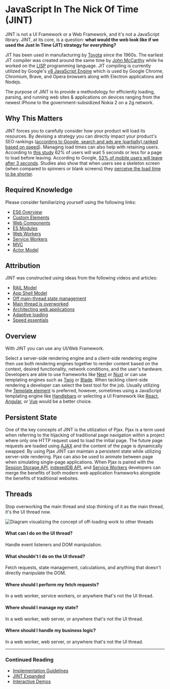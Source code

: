 # JavaScript In The Nick Of Time (JINT)

JINT is not a UI Framework or a Web Framework, and it's not a JavaScript library. JINT, at its core, is a question: **what would the web look like if we used the Just In Time (JIT) strategy for everything?**

JIT has been used in manufacturing by [Toyota](https://en.wikipedia.org/wiki/Just-in-time_manufacturing) since the 1960s. The earliest JIT compiler was created around the same time by [John McCarthy](https://en.wikipedia.org/wiki/Just-in-time_compilation) while he worked on the [LISP](https://en.wikipedia.org/wiki/Lisp_(programming_language)) programming language. JIT compiling is currently utilized by Google's [v8 JavaScript Engine](https://en.wikipedia.org/wiki/V8_(JavaScript_engine)) which is used by Google Chrome, Chromium, Brave, and Opera browsers along with Electron applications and Nodejs.

The purpose of JINT is to provide a methodology for efficiently loading, parsing, and running web sites & applications on devices ranging from the newest iPhone to the government-subsidized Nokia 2 on a 2g network.

## Why This Matters

JINT forces you to carefully consider how your product will load its resources. By devising a strategy you can directly impact your product's SEO rankings ([according to Google, search and ads are (partially) ranked based on speed](https://developers.google.com/web/updates/2018/07/search-ads-speed)). Managing load times can also help with retaining users. According to [this study]((https://www.imperva.com/blog/ecommerce-study/)) 62% of users will wait 5 seconds or less for a page to load before leaving. According to Google, [53% of mobile users will leave after 3 seconds](https://www.thinkwithgoogle.com/marketing-resources/data-measurement/mobile-page-speed-new-industry-benchmarks/). Studies also show that when users see a skeleton screen (when compared to spinners or blank screens) they [perceive the load time to be shorter](https://uxdesign.cc/what-you-should-know-about-skeleton-screens-a820c45a571a).

## Required Knowledge

Please consider familiarizing yourself using the following links:

- [ES6 Overview](https://ponyfoo.com/articles/es6)
- [Custom Elements](https://html.spec.whatwg.org/multipage/custom-elements.html)
- [Web Components](https://developer.mozilla.org/en-US/docs/Web/Web_Components)
- [ES Modules](https://v8.dev/features/modules)
- [Web Workers](https://developer.mozilla.org/en-US/docs/Web/API/Web_Workers_API)
- [Service Workers](https://developer.mozilla.org/en-US/docs/Web/API/Service_Worker_API)
- [MVC](https://en.wikipedia.org/wiki/Model%E2%80%93view%E2%80%93controller)
- [Actor Model](https://en.wikipedia.org/wiki/Actor_model)

## Attribution

JINT was constructed using ideas from the following videos and articles:

- [RAIL Model](https://developers.google.com/web/fundamentals/performance/rail)
- [App Shell Model](https://developers.google.com/web/fundamentals/architecture/app-shell)
- [Off main-thread state management](https://dassur.ma/things/react-redux-comlink/)
- [Main thread is overworked](https://youtu.be/7Rrv9qFMWNM)
- [Architecting web applications](https://youtu.be/Vg60lf92EkM)
- [Adaptive loading](https://youtu.be/puUPpVrIRkc)
- [Speed essentials](https://youtu.be/reztLS3vomE)

## Overview

With JINT you can use any UI/Web Framework.

Select a server-side rendering engine and a client-side rendering engine then use both rendering engines together to render content based on the context, desired functionality, network conditions, and the user's hardware. Developers are able to use frameworks like [Next](https://nextjs.org/) or [Nuxt](https://nuxtjs.org/) or can use templating engines such as [Twig](https://twig.symfony.com/) or [Blade](https://laravel.com/docs/5.8/blade). When tackling client-side rendering a developer can select the best tool for the job. Usually utilizing the [Template element](https://developer.mozilla.org/en-US/docs/Web/HTML/Element/template) is preferred, however, sometimes using a JavaScript templating engine like [Handlebars](https://handlebarsjs.com/) or selecting a UI Framework like [React](https://reactjs.org/), [Angular](https://angular.io/), or [Vue](https://vuejs.org/) would be a better choice.

## Persistent State

One of the key concepts of JINT is the utilization of Pjax. Pjax is a term used when referring to the hijacking of traditional page navigation within a project where only one HTTP request used to load the initial page. The future page requests are loaded using [AJAX](https://en.wikipedia.org/wiki/Ajax_(programming)) and the content of the page is dynamically swapped. By using Pjax JINT can maintain a persistent state while utilizing server-side rendering. Pjax can also be used to animate between page when simulating single-page applications. When Pjax is paired with the [Session Storage API](https://developer.mozilla.org/en-US/docs/Web/API/Window/sessionStorage), [indexedDB API](https://developer.mozilla.org/en-US/docs/Web/API/IndexedDB_API), and [Service Workers](https://developers.google.com/web/fundamentals/primers/service-workers) developers can merge the benefits of both modern web application frameworks alongside the benefits of traditional websites.

## Threads

Stop overworking the main thread and stop thinking of it as the main thread, it's the UI thread now.

![Diagram visualizing the concept of off-loading work to other threads](/images/sharing-the-workload.png)

#### What can I do on the UI thread?
Handle event listeners and DOM manipulation.

#### What shouldn't I do on the UI thread?
Fetch requests, state management, calculations, and anything that doesn't directly manipulate the DOM.

#### Where should I perform my fetch requests?
In a web worker, service workers, or anywhere that's not the UI thread.

#### Where should I manage my state?
In a web worker, web server, or anywhere that's not the UI thread.

#### Where should I handle my business logic?
In a web worker, web server, or anywhere that's not the UI thread.

---

### Continued Reading

- [Implementation Guidelines](https://examples.jintmethod.dev/implementation-guidelines)
- [JINT Expanded](https://jintmethod.dev/expanded)
- [Interactive Demos](https://examples.jintmethod.dev/)
